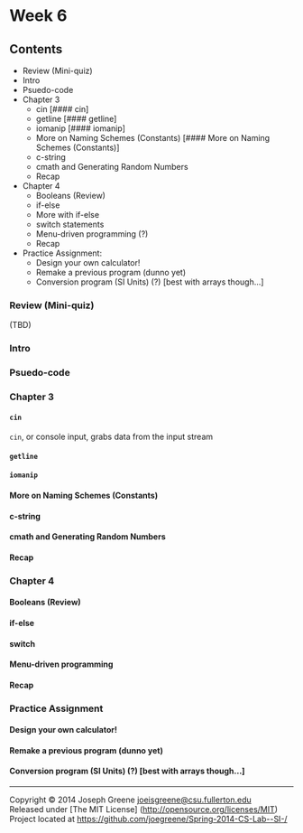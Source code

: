 # Week 6

## Contents
- Review (Mini-quiz)
- Intro
- Psuedo-code
- Chapter 3
	- cin [#### cin]
	- getline [#### getline]
	- iomanip [#### iomanip]
	- More on Naming Schemes (Constants) [#### More on Naming Schemes (Constants)]
	- c-string
	- cmath and Generating Random Numbers
	- Recap
- Chapter 4
	- Booleans (Review)
	- if-else
	- More with if-else
	- switch statements
	- Menu-driven programming (?)
	- Recap
- Practice Assignment:
	- Design your own calculator!
	- Remake a previous program (dunno yet)
	- Conversion program (SI Units) (?) [best with arrays though...]

### Review (Mini-quiz)
(TBD)
### Intro
### Psuedo-code
  
### Chapter 3
#### `cin`
`cin`, or console input, grabs data from the input stream
#### `getline`
#### `iomanip`
#### More on Naming Schemes (Constants)
#### c-string
#### cmath and Generating Random Numbers
#### Recap
### Chapter 4
#### Booleans (Review)
#### if-else
#### switch
#### Menu-driven programming
#### Recap
### Practice Assignment
#### Design your own calculator!
#### Remake a previous program (dunno yet)
#### Conversion program (SI Units) (?) [best with arrays though...]

-------------------------------------------------------------------------------

Copyright &copy; 2014 Joseph Greene <joeisgreene@csu.fullerton.edu>  
Released under [The MIT License] (http://opensource.org/licenses/MIT)  
Project located at <https://github.com/joegreene/Spring-2014-CS-Lab--SI-/>


